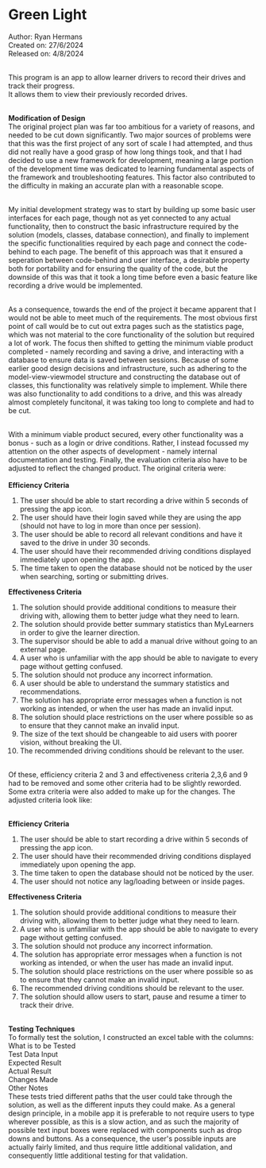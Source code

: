 # Green Light

Author: Ryan Hermans <br/>
Created on: 27/6/2024 <br/>
Released on: 4/8/2024 <br/> <br/>

This program is an app to allow learner drivers to record their drives and track their progress. <br/>
It allows them to view their previously recorded drives. <br/><br/>

**Modification of Design**<br/>
The original project plan was far too ambitious for a variety of reasons, and needed to be cut down significantly.
Two major sources of problems were that this was the first project of any sort of scale I had attempted, and thus did not really have a good grasp of how long things took, and that I had decided to use a new framework for development, meaning a large portion of the development time was dedicated to learning fundamental aspects of the framework and troubleshooting features. This factor also contributed to the difficulty in making an accurate plan with a reasonable scope. <br/> <br/>

My initial development strategy was to start by building up some basic user interfaces for each page, though not as yet connected to any actual functionality, then to construct the basic infrastructure required by the solution (models, classes, database connection), and finally to implement the specific functionalities required by each page and connect the code-behind to each page. The benefit of this approach was that it ensured a seperation between code-behind and user interface, a desirable property both for portability and for ensuring the quality of the code, but the downside of this was that it took a long time before even a basic feature like recording a drive would be implemented. <br/><br/>

As a consequence, towards the end of the project it became apparent that I would not be able to meet much of the requirements. The most obvious first point of call would be to cut out extra pages such as the statistics page, which was not material to the core functionality of the solution but required a lot of work. The focus then shifted to getting the minimum viable product completed - namely recording and saving a drive, and interacting with a database to ensure data is saved between sessions. Because of some earlier good design decisions and infrastructure, such as adhering to the model-view-viewmodel structure and constructing the database out of classes, this functionality was relatively simple to implement. While there was also functionality to add conditions to a drive, and this was already almost completely funcitonal, it was taking too long to complete and had to be cut.<br/> <br/>

With a minimum viable product secured, every other functionality was a bonus - such as a login or drive conditions. Rather, I instead focussed my attention on the other aspects of development - namely internal documentation and testing. Finally, the evaluation criteria also have to be adjusted to reflect the changed product. The original criteria were: <br/><br/>
**Efficiency Criteria**<br/>
1.	The user should be able to start recording a drive within 5 seconds of pressing the app icon. <br/>
2.	The user should have their login saved while they are using the app (should not have to log in more than once per session).<br/>
3.	The user should be able to record all relevant conditions and have it saved to the drive in under 30 seconds.<br/>
4.	The user should have their recommended driving conditions displayed immediately upon opening the app.<br/>
5.	The time taken to open the database should not be noticed by the user when searching, sorting or submitting drives.<br/>
 
**Effectiveness Criteria** <br/>
1.	The solution should provide additional conditions to measure their driving with, allowing them to better judge what they need to learn.<br/>
2.	The solution should provide better summary statistics than MyLearners  in order to give the learner direction.<br/>
3.	The supervisor should be able to add a manual drive without going to an external page.<br/>
4.	A user who is unfamiliar with the app should be able to navigate to every page without getting confused.<br/>
5.	The solution should not produce any incorrect information.<br/>
6.	A user should be able to understand the summary statistics and recommendations.<br/>
7.	The solution has appropriate error messages when a function is not working as intended, or when the user has made an invalid input.<br/>
8.	The solution should place restrictions on the user where possible so as to ensure that they cannot make an invalid input.<br/>
9.	The size of the text should be changeable to aid users with poorer vision, without breaking the UI.<br/>
10.	The recommended driving conditions should be relevant to the user.<br/><br/>

Of these, efficiency criteria 2 and 3 and effectiveness criteria 2,3,6 and 9 had to be removed and some other criteria had to be slightly reworded. Some extra criteria were also added to make up for the changes. The adjusted criteria look like:<br/><br/>

**Efficiency Criteria**<br/>
1.	The user should be able to start recording a drive within 5 seconds of pressing the app icon. <br/>
2.	The user should have their recommended driving conditions displayed immediately upon opening the app.<br/>
3.	The time taken to open the database should not be noticed by the user.<br/>
4. The user should not notice any lag/loading between or inside pages. <br/>
 
**Effectiveness Criteria** <br/>
1.	The solution should provide additional conditions to measure their driving with, allowing them to better judge what they need to learn.<br/>
2.	A user who is unfamiliar with the app should be able to navigate to every page without getting confused.<br/>
3.	The solution should not produce any incorrect information.<br/>
4.	The solution has appropriate error messages when a function is not working as intended, or when the user has made an invalid input.<br/>
5.	The solution should place restrictions on the user where possible so as to ensure that they cannot make an invalid input.<br/>
6.	The recommended driving conditions should be relevant to the user.<br/>
7. The solution should allow users to start, pause and resume a timer to track their drive. <br/><br/>

**Testing Techniques**<br/>
To formally test the solution, I constructed an excel table with the columns: <br/>
What is to be Tested<br/>
Test Data Input<br/>
Expected Result<br/>
Actual Result<br/>
Changes Made<br/>
Other Notes<br/>
These tests tried different paths that the user could take through the solution, as well as the different inputs they could make. As a general design principle, in a mobile app it is preferable to not require users to type wherever possible, as this is a slow action, and as such the majority of possible text input boxes were replaced with components such as drop downs and buttons. As a consequence, the user's possible inputs are actually fairly limited, and thus require little additional validation, and consequently little additional testing for that validation.
